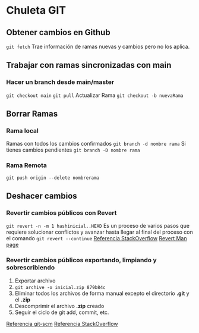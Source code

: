 # Chuleta GIT

## Obtener cambios en Github
`git fetch` 
Trae información de ramas nuevas y cambios pero no los aplica.

## Trabajar con ramas sincronizadas con main

### Hacer un branch desde main/master
`git checkout main`
`git pull` Actualizar Rama
`git checkout -b nuevaRama`

## Borrar Ramas
### Rama local
Ramas con todos los cambios confirmados
`git branch -d nombre rama`
Si tienes cambios pendientes
`git branch -D nombre rama`
### Rama Remota
`git push origin --delete nombrerama`
## Deshacer cambios
### Revertir cambios públicos con Revert
`git revert -n -m 1 hashinicial..HEAD`
Es un proceso de varios pasos que requiere solucionar conflictos y avanzar hasta llegar al final del proceso con el comando
`git revert --continue`
[Referencia StackOverflow](https://stackoverflow.com/questions/4114095/how-do-i-revert-a-git-repository-to-a-previous-commit)
[Revert Man page](http://schacon.github.io/git/git-revert.html)
### Revertir cambios públicos exportando, limpiando y sobrescribiendo
1. Exportar archivo
2. `git archive -o inicial.zip 879b84c`
3. Eliminar todos los archivos de forma manual excepto el directorio **.git** y el **.zip**
4. Descomprimir el archivo **.zip** creado
5. Seguir el ciclo de git add, commit, etc.

[Referencia git-scm](https://git-scm.com/docs/git-archive)
[Referencia StackOverflow](https://stackoverflow.com/questions/160608/do-a-git-export-like-svn-export)

